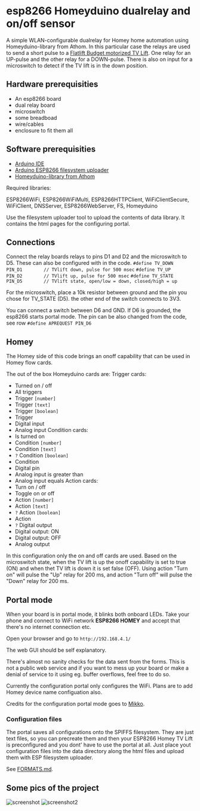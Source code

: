 # esp8266 Homeyduino dualrelay and on/off sensor
A simple WLAN-configurable dualrelay for Homey home automation using Homeyduino-library from Athom. In this particular case the relays are used to send a short pulse to a [Flatlift Budget motorized TV Lift](https://flatlift.com/en). One relay for an UP-pulse and the other relay for a DOWN-pulse. There is also on input for a microswitch to detect if the TV lift is in the down position.

## Hardware prerequisities
- An esp8266 board
- dual relay board
- microswitch
- some breadboad
- wire/cables
- enclosure to fit them all

## Software prerequisities
- [Arduino IDE](https://www.arduino.cc/en/main/software)
- [Arduino ESP8266 filesystem uploader](https://github.com/esp8266/arduino-esp8266fs-plugin)
- [Homeyduino-library from Athom](https://homey.app/en-us/app/com.athom.homeyduino/Homeyduino/)

Required libraries:

ESP8266WiFi, ESP8266WiFiMulti,  ESP8266HTTPClient, WiFiClientSecure,
WiFiClient, DNSServer, ESP8266WebServer, FS, Homeyduino

Use the filesystem uploader tool to upload the contents of data library. It contains the html pages for
the configuring portal.

## Connections
Connect the relay boards relays to pins D1 and D2 and the microswitch to D5. These can also be configured with in the code.
`#define TV_DOWN   PIN_D1        // TVlift down, pulse for 500 msec`
`#define TV_UP     PIN_D2        // TVlift up, pulse for 500 msec`
`#define TV_STATE  PIN_D5        // TVlift state, open/low = down, closed/high = up`

For the microswitch, place a 10k resistor between ground and the pin you chose for TV_STATE (D5). the other end of the switch connects to 3V3.

You can connect a switch between D6 and GND. If D6 is grounded, the esp8266 starts portal mode. The pin can be
also changed from the code, see row `#define APREQUEST PIN_D6`

## Homey
The Homey side of this code brings an onoff capability that can be used in Homey flow cards.

The out of the box Homeyduino cards are:
Trigger cards:
- Turned on / off
- All triggers
- Trigger `[number]`
- Trigger `[text]`
- Trigger `[boolean]`
- Trigger
- Digital input
- Analog input
Condition cards:
- Is turned on
- Condition `[number]`
- Condition `[text]`
- `?` Condition `[boolean]`
- Condition
- Digital pin
- Analog input is greater than
- Analog input equals
Action cards:
- Turn on / off
- Toggle on or off
- Action `[number]`
- Action `[text]`
- `?` Action `[boolean]`
- Action
- `?` Digital output
- Digital output: ON
- Digital output: OFF
- Analog output

In this configuration only the on and off cards are used. Based on the microswitch state, when the TV lift is up the onoff capability is set to true (ON) and when thet TV lift is down it is set false (OFF). Using action "Turn on" will pulse the "Up" relay for 200 ms, and action "Turn off" will pulse the "Down" relay for 200 ms.

## Portal mode
When your board is in portal mode, it blinks both onboard LEDs. Take your phone and connect to WiFi network 
**ESP8266 HOMEY** and accept that there's no internet connection etc.

Open your browser and go to `http://192.168.4.1/`

The web GUI should be self explanatory.

There's almost no sanity checks for the data sent from the forms. This is not a public web service and if you
want to mess up your board or make a denial of service to it using eg. buffer overflows, feel free to do so.

Currently the configuration portal only configures the WiFi. Plans are to add Homey device name configuation also.

Credits for the configuration portal mode goes to [Mikko](https://github.com/oh2mp/).

### Configuration files
The portal saves all configurations onto the SPIFFS filesystem. They are just text files, so you can precreate them and then your ESP8266 Homey TV Lift is preconfigured and you dont' have to use the portal at all. Just place yout configuration files into the data directory along the html files and upload them with ESP filesystem uploader.

See [FORMATS.md](FORMATS.md).

## Some pics of the project
![screenshot](screenshot.jpg)
![screenshot2](screenshot2.jpg)
